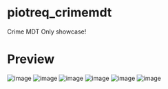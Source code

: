 # piotreq_crimemdt
Crime MDT
Only showcase!

# Preview

![image](https://github.com/PiotreeQ/piotreq_crimemdt/assets/47689001/cfb0c6f5-b178-45a4-9707-3dad3942a97e)
![image](https://github.com/PiotreeQ/piotreq_crimemdt/assets/47689001/c0510ddc-0d48-45a9-b408-33c2a8a1081c)
![image](https://github.com/PiotreeQ/piotreq_crimemdt/assets/47689001/5138b22c-49d0-4f42-8fe8-43aabfb09acc)
![image](https://github.com/PiotreeQ/piotreq_crimemdt/assets/47689001/e99c9708-33b0-48b0-8ed3-85cd2e35deb8)
![image](https://github.com/PiotreeQ/piotreq_crimemdt/assets/47689001/eb2dc6b1-fc97-421a-851e-e0cfcb04d8a2)
![image](https://github.com/PiotreeQ/piotreq_crimemdt/assets/47689001/971a8d9a-994e-40cb-b45b-ba3cf61499ba)
